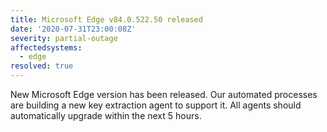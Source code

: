 ```yaml
---
title: Microsoft Edge v84.0.522.50 released
date: '2020-07-31T23:00:08Z'
severity: partial-outage
affectedsystems:
  - edge
resolved: true
---
```

New Microsoft Edge version has been released. Our automated processes are building a new key extraction agent to support it. All agents should automatically upgrade within the next 5 hours.


